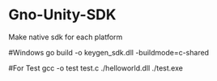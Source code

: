 # Gno-Unity-SDK
Make native sdk for each platform

#Windows
go build -o keygen_sdk.dll -buildmode=c-shared

#For Test
gcc -o test test.c ./helloworld.dll
./test.exe